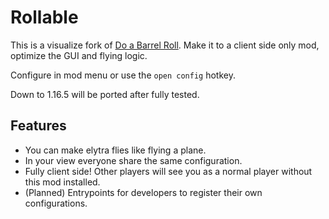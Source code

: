 # Rollable

This is a visualize fork of [Do a Barrel Roll](https://github.com/enjarai/do-a-barrel-roll). Make it to a client side
only mod, optimize the GUI and flying logic.

Configure in mod menu or use the `open config` hotkey.

Down to 1.16.5 will be ported after fully tested.

## Features

- You can make elytra flies like flying a plane.
- In your view everyone share the same configuration.
- Fully client side! Other players will see you as a normal player without this mod installed.
- (Planned) Entrypoints for developers to register their own configurations.